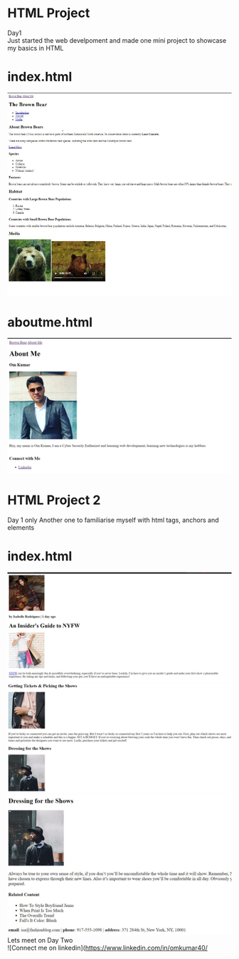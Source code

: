 # HTML Project
Day1<br>
Just started the web develpoment and made one mini project to showcase my basics in HTML
# index.html
![Screenshot](https://github.com/omkumar40/root/blob/master/Scr1.JPG) <br>
# aboutme.html
![Screenshot](https://github.com/omkumar40/root/blob/master/Scr2.JPG)
# HTML Project 2
Day 1 only
Another one to familiarise myself with html tags, anchors and elements <br>
# index.html
![Screenshot](https://github.com/omkumar40/root/blob/master/Scr3.JPG) <br>
![Screenshot](https://github.com/omkumar40/root/blob/master/Scr4.JPG) <br>
![Screenshot](https://github.com/omkumar40/root/blob/master/Scr5.JPG) <br>
Lets meet on Day Two <br>
![Connect me on linkedin](https://www.linkedin.com/in/omkumar40/



